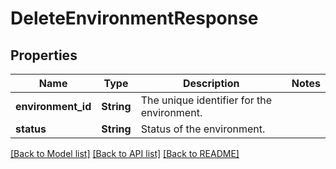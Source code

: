 # DeleteEnvironmentResponse

## Properties
Name | Type | Description | Notes
------------ | ------------- | ------------- | -------------
**environment_id** | **String** | The unique identifier for the environment. | 
**status** | **String** | Status of the environment. | 

[[Back to Model list]](../README.md#documentation-for-models) [[Back to API list]](../README.md#documentation-for-api-endpoints) [[Back to README]](../README.md)


